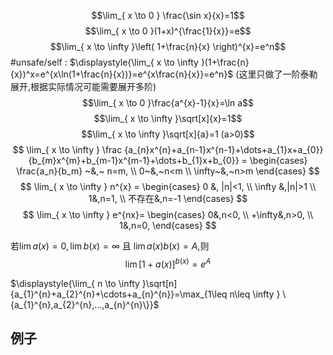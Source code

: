 

$$\lim_{ x \to 0 } \frac{\sin x}{x}=1$$
$$\lim_{ x \to 0 }(1+x)^{\frac{1}{x}}=e$$
$$\lim_{ x \to \infty }\left( 1+\frac{n}{x} \right)^{x}=e^n$$
#unsafe/self : $\displaystyle{\lim_{ x \to \infty }(1+\frac{n}{x})^x=e^{x\ln(1+\frac{n}{x})}=e^{x\frac{n}{x}}=e^n}$ (这里只做了一阶泰勒展开,根据实际情况可能需要展开多阶)
$$\lim_{ x \to 0 }\frac{a^{x}-1}{x}=\ln a$$
$$\lim_{ x \to \infty }\sqrt[x]{x}=1$$
$$\lim_{ x \to \infty }\sqrt[x]{a}=1 (a>0)$$
$$
\lim_{ x \to \infty } \frac
{a_{n}x^{n}+a_{n-1}x^{n-1}+\dots+a_{1}x+a_{0}}
{b_{m}x^{m}+b_{m-1}x^{m-1}+\dots+b_{1}x+b_{0}}
= \begin{cases}
\frac{a_n}{b_m} ~&,~ n=m, \\
0~&,~n<m \\
\infty~&,~n>m
\end{cases}
$$
$$
\lim_{ x \to \infty } n^{x} = 
\begin{cases}
0 &, |n|<1, \\
\infty &,|n|>1 \\
1&,n=1, \\
不存在&,n=-1
\end{cases}
$$
$$
\lim_{ x \to \infty } e^{nx}=
\begin{cases}
0&,n<0, \\
+\infty&,n>0, \\
1&,n=0,
\end{cases}
$$


若$\lim a(x)=0,\lim b(x)=\infty$ 且 $\lim a(x)b(x)=A$,则
$$
\lim[1+a(x)]^{b(x)}=e^{A}
$$

$\displaystyle{\lim_{ n \to \infty }\sqrt[n]{a_{1}^{n}+a_{2}^{n}+\cdots+a_{n}^{n}}=\max_{1\leq n\leq \infty } \{a_{1}^{n},a_{2}^{n},...,a_{n}^{n}\}}$

## 例子
